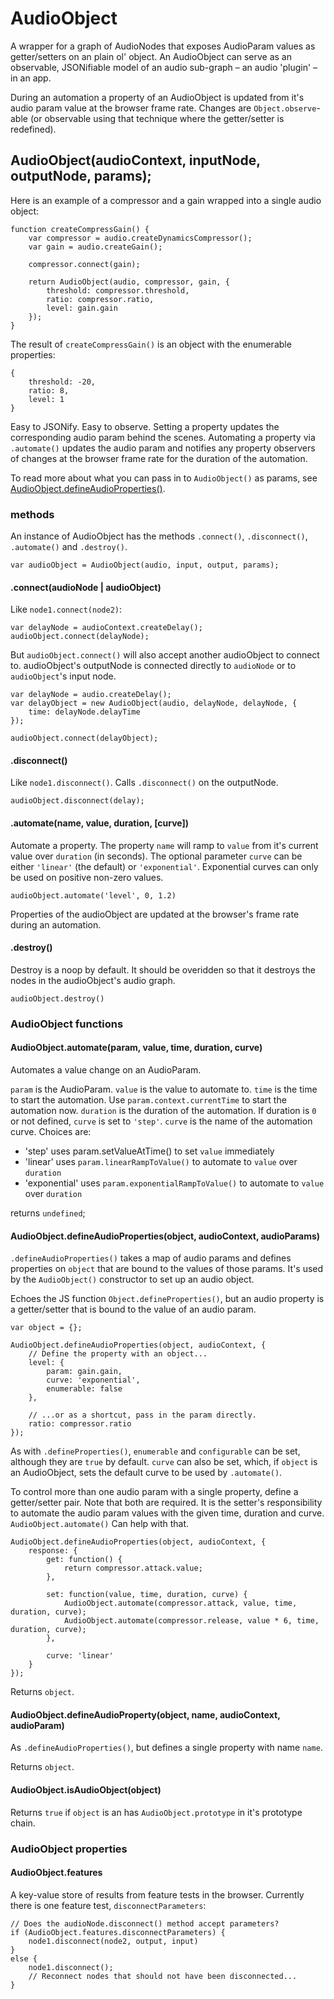 # AudioObject
A wrapper for a graph of AudioNodes that exposes AudioParam values as
getter/setters on an plain ol' object. An AudioObject can serve as an
observable, JSONifiable model of an audio sub-graph – an audio 'plugin'
– in an app.

During an automation a property of an AudioObject is updated from it's
audio param value at the browser frame rate. Changes are
<code>Object.observe</code>-able (or observable using that technique
where the getter/setter is redefined).

## AudioObject(audioContext, inputNode, outputNode, params);

Here is an example of a compressor and a gain wrapped into a single
audio object:

    function createCompressGain() {
        var compressor = audio.createDynamicsCompressor();
        var gain = audio.createGain();

        compressor.connect(gain);

        return AudioObject(audio, compressor, gain, {
            threshold: compressor.threshold,
            ratio: compressor.ratio,
            level: gain.gain
        });
    }

The result of <code>createCompressGain()</code> is an object with the
enumerable properties:

    {
        threshold: -20,
        ratio: 8,
        level: 1
    }

Easy to JSONify. Easy to observe. Setting a property updates the corresponding
audio param behind the scenes. Automating a property via <code>.automate()</code>
updates the audio param and notifies any property observers of changes at the
browser frame rate for the duration of the automation.

To read more about what you can pass in to <code>AudioObject()</code> as params,
see <a href="#audioobjectdefineaudiopropertiesobject-audiocontext-audioparams">AudioObject.defineAudioProperties()</a>.

### methods

An instance of AudioObject has the methods <code>.connect()</code>,
<code>.disconnect()</code>, <code>.automate()</code> and
<code>.destroy()</code>.

    var audioObject = AudioObject(audio, input, output, params);

#### .connect(audioNode | audioObject)

Like <code>node1.connect(node2)</code>:

    var delayNode = audioContext.createDelay();
    audioObject.connect(delayNode);

But <code>audioObject.connect()</code> will also accept another audioObject to
connect to. audioObject's outputNode is connected directly to <code>audioNode</code>
or to <code>audioObject</code>'s input node.

    var delayNode = audio.createDelay();
    var delayObject = new AudioObject(audio, delayNode, delayNode, {
        time: delayNode.delayTime
    });
    
    audioObject.connect(delayObject);

#### .disconnect()

Like <code>node1.disconnect()</code>. Calls <code>.disconnect()</code> on the
outputNode.

    audioObject.disconnect(delay);

#### .automate(name, value, duration, [curve])

Automate a property. The property <code>name</code> will ramp to <code>value</code>
from it's current value over <code>duration</code> (in seconds). The optional
parameter <code>curve</code> can be either <code>'linear'</code> (the default) or
<code>'exponential'</code>. Exponential curves can only be used on positive
non-zero values.

    audioObject.automate('level', 0, 1.2)

Properties of the audioObject are updated at the browser's frame rate during an
automation.

#### .destroy()

Destroy is a noop by default. It should be overidden so that it destroys the nodes
in the audioObject's audio graph.

    audioObject.destroy()

### AudioObject functions

#### AudioObject.automate(param, value, time, duration, curve)

Automates a value change on an AudioParam.

<code>param</code> is the AudioParam.
<code>value</code> is the value to automate to.
<code>time</code> is the time to start the automation. Use <code>param.context.currentTime</code>
to start the automation now.
<code>duration</code> is the duration of the automation. If duration is <code>0</code> or not
defined, <code>curve</code> is set to <code>'step'</code>. 
<code>curve</code> is the name of the automation curve. Choices are:

- 'step' uses param.setValueAtTime() to set <code>value</code> immediately
- 'linear' uses <code>param.linearRampToValue()</code> to automate to <code>value</code> over <code>duration</code>
- 'exponential' uses <code>param.exponentialRampToValue()</code> to automate to <code>value</code> over <code>duration</code>

returns <code>undefined</code>;

#### AudioObject.defineAudioProperties(object, audioContext, audioParams)

<code>.defineAudioProperties()</code> takes a map of audio params and defines
properties on <code>object</code> that are bound to the values of those params.
It's used by the <code>AudioObject()</code> constructor to set up an audio
object.

Echoes the JS function <code>Object.defineProperties()</code>, but an audio
property is a getter/setter that is bound to the value of an audio
param.

    var object = {};

    AudioObject.defineAudioProperties(object, audioContext, {
        // Define the property with an object...
        level: {
            param: gain.gain,
            curve: 'exponential',
            enumerable: false
        },

        // ...or as a shortcut, pass in the param directly.
        ratio: compressor.ratio
    });

As with <code>.defineProperties()</code>, <code>enumerable</code> and
<code>configurable</code> can be set, although they are <code>true</code>
by default. <code>curve</code> can also be set, which, if <code>object</code> is
an AudioObject, sets the default curve to be used by <code>.automate()</code>.

To control more than one audio param with a single property, define a
getter/setter pair. Note that both are required. It is the setter's
responsibility to automate the audio param values with the given time,
duration and curve. <code>AudioObject.automate()</code> Can help with
that.

    AudioObject.defineAudioProperties(object, audioContext, {
        response: {
            get: function() {
                return compressor.attack.value;
            },

            set: function(value, time, duration, curve) {
                AudioObject.automate(compressor.attack, value, time, duration, curve);
                AudioObject.automate(compressor.release, value * 6, time, duration, curve);
            },

            curve: 'linear'
        }
    });

Returns <code>object</code>.

#### AudioObject.defineAudioProperty(object, name, audioContext, audioParam)

As <code>.defineAudioProperties()</code>, but defines a single property with
name <code>name</code>.

Returns <code>object</code>.

#### AudioObject.isAudioObject(object)

Returns <code>true</code> if <code>object</code> is an has <code>AudioObject.prototype</code>
in it's prototype chain.

### AudioObject properties

#### AudioObject.features

A key-value store of results from feature tests in the browser. Currently there is
one feature test, <code>disconnectParameters</code>:

    // Does the audioNode.disconnect() method accept parameters?
    if (AudioObject.features.disconnectParameters) {
        node1.disconnect(node2, output, input)
    }
    else {
        node1.disconnect();
        // Reconnect nodes that should not have been disconnected...
    }


<!--
## The problem

In Web Audio, changes to AudioParam values are difficult to observe.
Neither <code>Object.observe</code> nor redefining them as getters/setters will
work (for good performance reasons, as observers could potentially be called
at the sample rate).

An audioObject provides an observable interface to graphs of AudioNodes and
AudioParams. Changes to the properties of an audioObject are reflected
immediately in the audio graph, but observers of those properties are notified
of the changes at the browser's frame rate. That's good for creating UIs.

//### Properties
//
//#### AudioObject.inputs<br/>AudioObject.outputs
//
//WeakMaps where inputNode and outputNode for audio objects are stored. Normally
//you will not need to touch these, but they can be useful for debugging. They are
//used internally by audioObject <code>.connect()</code> and
//<code>.disconnect()</code>.
//
//    var inputNode = AudioObject.inputs.get(audioObject);
*/
-->
